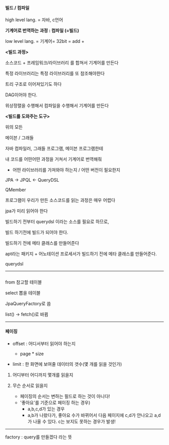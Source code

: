 #### 빌드 / 컴파일

high level lang. = 자바, c언어



**기계어로 번역하는 과정 : 컴파일 (=빌드)**



low level lang. = 기계어= 32bit = add + 



**<빌드 과정>**

소스코드 + 프레임워크/라이브러리 를 합쳐서 기계어를 만든다

특정 라이브러리는 특정 라이브러리를 또 참조해야한다

트리 구조로 이어져있기도 하다

DAG이어야 한다.

위상정렬을 수행해서 컴파일을 수행해서 기계어를 만든다



**<빌드를 도와주는 도구>**

위의 모든

메이븐 / 그래들



자바 컴파일러, 그래들 프로그램, 메이븐 프로그램한테

내 코드를 어떤어떤 과정을 거쳐서 기계어로 번역해줘

- 어떤 라이브러리를 가져와야 하는지 / 어떤 버전이 필요한지



JPA -> JPQL <- QueryDSL



QMember



프로그램이 우리가 만든 소스코드를 읽는 과정은 매우 어렵다

jpa가 미리 읽어야 한다



빌드하기 전부터 querydsl 이라는 소스를 필요로 하므로, 

빌드 하기전에 빌드가 되어야 한다.

빌드하기 전에 메타 클래스를 만들어준다

apt라는 패키지 + 어노테이션 프로세서가 빌드하기 전에  메타 클래스를 만들어준다.



querydsl



---

##### 

from 참고할 테이블

select 뽑을 테이블



JpaQueryFactory로 씀

list() -> fetch()로 바뀜

---

#### 페이징

- offset : 어디서부터 읽어야 하는지
  - page * size



- limit : 한 화면에 보여줄 데이터의 갯수(몇 개를 읽을 것인가)





1. 어디부터 어디까지 몇개를 읽을지

2. 무슨 순서로 읽을지
   - 페이징의 순서는 변하는 필드로 하는 것이 아니다!
   - '좋아요'를 기준으로 페이징 하는 경우)
     - a,b,c,d가 있는 경우
     - a,b가 나왔다가, 좋아요 수가 바뀌어서 다음 페이지에 c,d가 안나오고 a,d가 나올 수 있다. c는 보지도 못하는 경우가 발생!





---

factory : query를 만들겠다 라는 뜻

